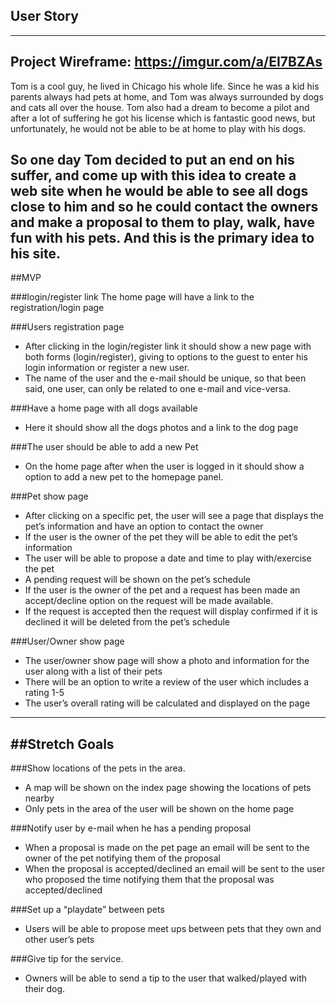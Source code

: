 ## User Story
---
Project Wireframe: https://imgur.com/a/EI7BZAs 
---
Tom is a cool guy, he lived in Chicago his whole life. Since he was a kid his parents always had pets at home, and Tom was always surrounded by dogs and cats all over the house.
Tom also had a dream to become a pilot and after a lot of suffering he got his license which is fantastic good news, but unfortunately, he would not be able to be at home to play with his dogs.

So one day Tom decided to put an end on his suffer, and come up with this idea to create a web site when he would be able to see all dogs close to him and so he could contact the owners and make a proposal to them to play, walk, have fun with his pets. And this is the primary idea to his site.
---
##MVP

###login/register link
The home page will have a link to the registration/login page

###Users registration page
* After clicking in the login/register link it should show a new page with both forms (login/register), giving to options to the guest to enter his login information or register a new user.
* The name of the user and the e-mail should be unique, so that been said, one user, can only be related to one e-mail and vice-versa.

###Have a home page with all dogs available 
* Here it should show all the dogs photos and a link to the dog page

###The user should be able to add a new Pet
* On the home page after when the user is logged in it should show a option to add a new pet to the homepage panel.

###Pet show page
* After clicking on a specific pet, the user will see a page that displays the pet’s information and have an option to contact the owner
* If the user is the owner of the pet they will be able to edit the pet’s information
* The user will be able to propose a date and time to play with/exercise the pet
* A pending request will be shown on the pet’s schedule
* If the user is the owner of the pet and a request has been made an accept/decline option on the request will be made available.
* If the request is accepted then the request will display confirmed if it is declined it will be deleted from the pet’s schedule

###User/Owner show page
* The user/owner show page will show a photo and information for the user along with a list of their pets
* There will be an option to write a review of the user which includes a rating 1-5
* The user’s overall rating will be calculated and displayed on the page 
---
##Stretch Goals
---
###Show locations of the pets in the area.
* A map will be shown on the index page showing the locations of pets nearby
* Only pets in the area of the user will be shown on the home page

###Notify user by e-mail when he has a pending proposal
* When a proposal is made on the pet page an email will be sent to the owner of the pet notifying them of the proposal
* When the proposal is accepted/declined an email will be sent to the user who proposed the time notifying them that the proposal was accepted/declined

###Set up a “playdate” between pets
* Users will be able to propose meet ups between pets that they own and other user’s pets

###Give tip for the service.
* Owners will be able to send a tip to the user that walked/played with their dog.


